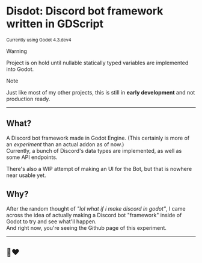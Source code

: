 # Disdot: Discord bot framework written in GDScript
<sup>Currently using Godot 4.3.dev4</sup>

> [!WARNING]
> Project is on hold until nullable statically typed variables are implemented into Godot.

> [!NOTE]  
> Just like most of my other projects, this is still in **early development** and not production ready.

---

## What?

A Discord bot framework made in Godot Engine. (This certainly is more of an _experiment_ than an actual addon as of now.)  
Currently, a bunch of Discord's data types are implemented, as well as some API endpoints.

There's also a WIP attempt of making an UI for the Bot, but that is nowhere near usable yet.  

## Why?

After the random thought of _"lol what if i make discord in godot"_, I came across the idea of actually making a Discord bot "framework" inside of Godot to try and see what'll happen.  
And right now, you're seeing the Github page of this experiment.

---

## 🦊❤️
